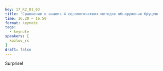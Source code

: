 ```yaml
---
key: 17_R2_01_03
title: 'Сравнение и анализ 4 серологических методов обнаружения бруцеллёза у человека'
time: 16.20 – 16.50
format: keynote
tags:
  - keynote
speakers: [
  kozlov_rs
]
draft: false
---
```

Surprise!